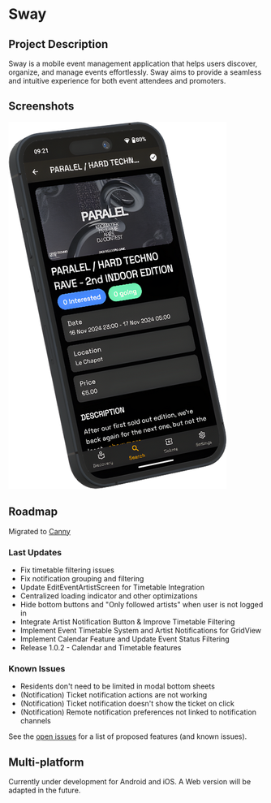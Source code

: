 # Sway

## Project Description

Sway is a mobile event management application that helps users discover,
organize, and manage events effortlessly. Sway aims to provide a seamless and
intuitive experience for both event attendees and promoters.

## Screenshots

![Event Details screenshot of Paralel 2nd edition](assets/images/screenshots/event.png)

## Roadmap

Migrated to [Canny](https://swayapp.canny.io/)

### Last Updates

- Fix timetable filtering issues
- Fix notification grouping and filtering
- Update EditEventArtistScreen for Timetable Integration
- Centralized loading indicator and other optimizations
- Hide bottom buttons and "Only followed artists" when user is not logged in
- Integrate Artist Notification Button & Improve Timetable Filtering
- Implement Event Timetable System and Artist Notifications for GridView
- Implement Calendar Feature and Update Event Status Filtering
- Release 1.0.2 - Calendar and Timetable features

### Known Issues

- Residents don't need to be limited in modal bottom sheets
- (Notification) Ticket notification actions are not working
- (Notification) Ticket notification doesn't show the ticket on click
- (Notification) Remote notification preferences not linked to notification
  channels

See the [open issues](https://github.com/SwayLtd/Sway-App/issues) for a list of
proposed features (and known issues).

## Multi-platform

Currently under development for Android and iOS. A Web version will be adapted
in the future.